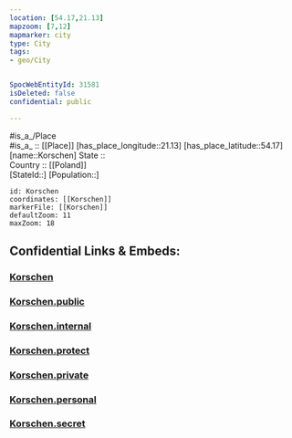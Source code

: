 ```yaml
---
location: [54.17,21.13] 
mapzoom: [7,12] 
mapmarker: city 
type: City
tags:
- geo/City


SpocWebEntityId: 31581
isDeleted: false
confidential: public

---
```

#is_a_/Place  
#is_a_ :: [[Place]] 
[has_place_longitude::21.13] 
[has_place_latitude::54.17] 
[name::Korschen] 
State ::  
Country :: [[Poland]]  
[StateId::] 
[Population::] 



```leaflet
id: Korschen
coordinates: [[Korschen]] 
markerFile: [[Korschen]] 
defaultZoom: 11 
maxZoom: 18
```


## Confidential Links & Embeds: 

### [Korschen](/_Standards/Earth/Continent/Europe/Europe~East/Poland/Provinces~Poland/Warmian-Masurian/City/Korschen.md) 

### [Korschen.public](/_public/Earth/Continent/Europe/Europe~East/Poland/Provinces~Poland/Warmian-Masurian/City/Korschen.public.md) 

### [Korschen.internal](/_internal/Earth/Continent/Europe/Europe~East/Poland/Provinces~Poland/Warmian-Masurian/City/Korschen.internal.md) 

### [Korschen.protect](/_protect/Earth/Continent/Europe/Europe~East/Poland/Provinces~Poland/Warmian-Masurian/City/Korschen.protect.md) 

### [Korschen.private](/_private/Earth/Continent/Europe/Europe~East/Poland/Provinces~Poland/Warmian-Masurian/City/Korschen.private.md) 

### [Korschen.personal](/_personal/Earth/Continent/Europe/Europe~East/Poland/Provinces~Poland/Warmian-Masurian/City/Korschen.personal.md) 

### [Korschen.secret](/_secret/Earth/Continent/Europe/Europe~East/Poland/Provinces~Poland/Warmian-Masurian/City/Korschen.secret.md)

